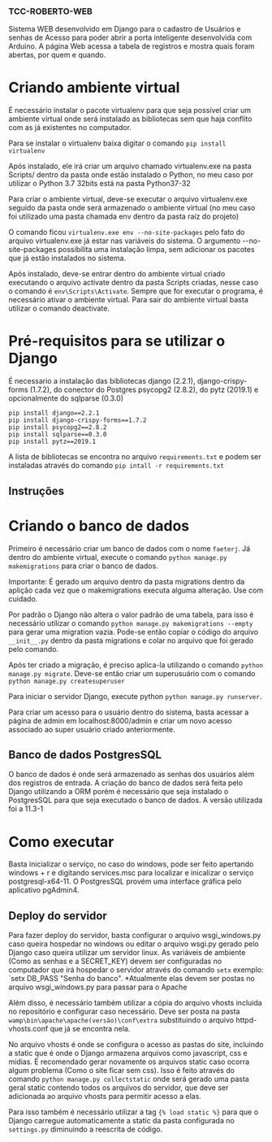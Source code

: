 ### TCC-ROBERTO-WEB

Sistema WEB desenvolvido em Django para o cadastro de Usuários e senhas de Acesso para poder abrir a porta inteligente desenvolvida com Arduino. A página Web acessa a tabela de registros e mostra quais foram abertas, por quem e quando.


# Criando ambiente virtual
É necessário instalar o pacote virtualenv para que seja possível criar um ambiente virtual onde será instalado as bibliotecas sem que haja conflito com as já existentes no computador.

Para se instalar o virtualenv baixa digitar o comando `pip install virtualenv`

Após instalado, ele irá criar um arquivo chamado virtualenv.exe na pasta Scripts/ dentro da pasta onde estão instalado o Python, no meu caso por utilizar o Python 3.7 32bits está na pasta Python37-32

Para criar o ambiente virtual, deve-se executar o arquivo virtualenv.exe seguido da pasta onde será armazenado o ambiente virtual (no meu caso foi utilizado uma pasta chamada env dentro da pasta raíz do projeto)

O comando ficou `virtualenv.exe env --no-site-packages` pelo fato do arquivo virtualenv.exe já estar nas variáveis do sistema. O argumento --no-site-packages possibilita uma instalação limpa, sem adicionar os pacotes que já estão instalados no sistema.

Após instalado, deve-se entrar dentro do ambiente virtual criado executando o arquivo activate dentro da pasta Scripts criadas, nesse caso o comando é `env\Scripts\Activate`. Sempre que for executar o programa, é necessário ativar o ambiente virtual. Para sair do ambiente virtual basta utilizar o comando deactivate.

# Pré-requisitos para se utilizar o Django

É necessario a instalação das bibliotecas django (2.2.1), django-crispy-forms (1.7.2), do conector do Postgres psycopg2 (2.8.2), do pytz (2019.1) e opcionalmente do sqlparse (0.3.0)

```
pip install django==2.2.1
pip install django-crispy-forms==1.7.2
pip install psycopg2==2.8.2
pip install sqlparse==0.3.0
pip install pytz==2019.1
```

A lista de bibliotecas se encontra no arquivo `requirements.txt` e podem ser instaladas através do comando `pip intall -r requirements.txt`

## Instruções

# Criando o banco de dados

Primeiro é necessário criar um banco de dados com o nome `faeterj`. Já dentro do ambiente virtual, execute o comando `python manage.py makemigrations` para criar o banco de dados. 

Importante: É gerado um arquivo dentro da pasta migrations dentro da aplição cada vez que o makemigrations executa alguma alteração. Use com cuidado.

Por padrão o Django não altera o valor padrão de uma tabela, para isso é necessário utilizar o comando `python manage.py makemigrations --empty` para gerar uma migration vazia. Pode-se então copiar o código do arquivo `__init__.py` dentro da pasta migrations e colar no arquivo que foi gerado pelo comando.

Após ter criado a migração, é preciso aplica-la utilizando o comando `python manage.py migrate`. Deve-se então criar um superusuário com o comando `python manage.py createsuperuser`

Para iniciar o servidor Django, execute python `python manage.py runserver`.

Para criar um acesso para o usuário dentro do sistema, basta acessar a página de admin em localhost:8000/admin e criar um novo acesso associado ao super usuário criado anteriormente.

## Banco de dados PostgresSQL

O banco de dados é onde será armazenado as senhas dos usuários além dos registros de entrada. A criação do banco de dados será feita pelo Django utilizando a ORM porém é necessário que seja instalado o PostgresSQL para que seja executado o banco de dados.
A versão utilizada foi a 11.3-1

# Como executar
Basta inicializar o serviço, no caso do windows, pode ser feito apertando windows + r e digitando services.msc para localizar e inicalizar o serviço postgresql-x64-11.
O PostgresSQL provém uma interface gráfica pelo aplicativo pgAdmin4.

## Deploy do servidor

Para fazer deploy do servidor, basta configurar o arquivo wsgi_windows.py caso queira hospedar no windows ou editar o arquivo wsgi.py gerado pelo Django caso queira utilizar um servidor linux.
As variáveis de ambiente (Como as senhas e a SECRET_KEY) devem ser configuradas no computador que irá hospedar o servidor através do comando `setx` exemplo: `setx DB_PASS "Senha do banco". *Atualmente elas devem ser postas no arquivo wsgi_windows.py para passar para o Apache

Além disso, é necessário também utilizar a cópia do arquivo vhosts incluida no repositório e configurar caso necessário. Deve ser posta na pasta `wamp\bin\apache\apache(versão)\conf\extra` substituindo o arquivo httpd-vhosts.conf que já se encontra nela.

No arquivo vhosts é onde se configura o acesso as pastas do site, incluindo a static que é onde o Django armazena arquivos como javascript, css e mídias. É recomendado gerar novamente os arquivos static caso ocorra algum problema (Como o site ficar sem css). Isso é feito através do comando `python manage.py collectstatic` onde será gerado uma pasta geral static contendo todos os arquivos do servidor, que deve ser adicionada ao arquivo vhosts para permitir acesso a elas.

Para isso também é necessário utilizar a tag `{% load static %}` para que o Django carregue automaticamente a static da pasta configurada no `settings.py` diminuindo a reescrita de código.
